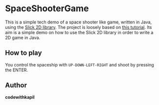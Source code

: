 # SpaceShooterGame
This is a simple tech demo of a space shooter like game, written in Java, using the [Slick 2D library]([http://slick.ninjacave.com). The project is loosely based on [this tutorial](https://www.youtube.com/playlist?list=PLwuxcdQD6eMlpg0yeopJFGNvAIzufueBt). Its aim is a simple demo on how to use the Slick 2D library in order to write a 2D game in Java.


## How to play

You control the spaceship with `UP-DOWN-LEFT-RIGHT` and shoot by pressing the ENTER.

## Author 
**codewithkapil**
